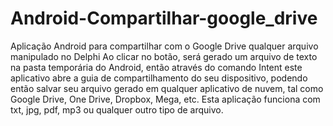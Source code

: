 # Android-Compartilhar-google_drive
Aplicação Android para compartilhar com o Google Drive qualquer arquivo manipulado no Delphi
Ao clicar no botão, será gerado um arquivo de texto na pasta temporária do Android, então através 
do comando Intent este aplicativo abre a guia de compartilhamento do seu dispositivo, podendo então
salvar seu arquivo gerado em qualquer aplicativo de nuvem, tal como Google Drive, One Drive, Dropbox,
Mega, etc. Esta aplicação funciona com txt, jpg, pdf, mp3 ou qualquer outro tipo de arquivo.
